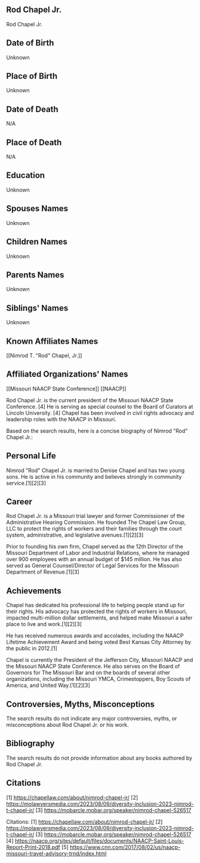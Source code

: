 ## Rod Chapel Jr.
Rod Chapel Jr.

## Date of Birth
Unknown

## Place of Birth
Unknown

## Date of Death
N/A

## Place of Death
N/A

## Education
Unknown

## Spouses Names
Unknown

## Children Names
Unknown

## Parents Names
Unknown

## Siblings' Names
Unknown

## Known Affiliates Names
[[Nimrod T. "Rod" Chapel, Jr.]]

## Affiliated Organizations' Names
[[Missouri NAACP State Conference]]
[[NAACP]]

Rod Chapel Jr. is the current president of the Missouri NAACP State Conference. [4] He is serving as special counsel to the Board of Curators at Lincoln University. [4] Chapel has been involved in civil rights advocacy and leadership roles with the NAACP in Missouri.

Based on the search results, here is a concise biography of Nimrod "Rod" Chapel Jr.:

## Personal Life
Nimrod "Rod" Chapel Jr. is married to Denise Chapel and has two young sons. He is active in his community and believes strongly in community service.[1][2][3]

## Career
Rod Chapel Jr. is a Missouri trial lawyer and former Commissioner of the Administrative Hearing Commission. He founded The Chapel Law Group, LLC to protect the rights of workers and their families through the court system, administrative, and legislative avenues.[1][2][3] 

Prior to founding his own firm, Chapel served as the 12th Director of the Missouri Department of Labor and Industrial Relations, where he managed over 900 employees with an annual budget of $145 million. He has also served as General Counsel/Director of Legal Services for the Missouri Department of Revenue.[1][3]

## Achievements
Chapel has dedicated his professional life to helping people stand up for their rights. His advocacy has protected the rights of workers in Missouri, impacted multi-million dollar settlements, and helped make Missouri a safer place to live and work.[1][2][3]

He has received numerous awards and accolades, including the NAACP Lifetime Achievement Award and being voted Best Kansas City Attorney by the public in 2012.[1]

Chapel is currently the President of the Jefferson City, Missouri NAACP and the Missouri NAACP State Conference. He also serves on the Board of Governors for The Missouri Bar and on the boards of several other organizations, including the Missouri YMCA, Crimestoppers, Boy Scouts of America, and United Way.[1][2][3]

## Controversies, Myths, Misconceptions
The search results do not indicate any major controversies, myths, or misconceptions about Rod Chapel Jr. or his work.

## Bibliography
The search results do not provide information about any books authored by Rod Chapel Jr.

## Citations
[1] https://chapellaw.com/about/nimrod-chapel-jr/
[2] https://molawyersmedia.com/2023/08/09/diversity-inclusion-2023-nimrod-t-chapel-jr/
[3] https://mobarcle.mobar.org/speaker/nimrod-chapel-526517

Citations:
[1] https://chapellaw.com/about/nimrod-chapel-jr/
[2] https://molawyersmedia.com/2023/08/09/diversity-inclusion-2023-nimrod-t-chapel-jr/
[3] https://mobarcle.mobar.org/speaker/nimrod-chapel-526517
[4] https://naacp.org/sites/default/files/documents/NAACP-Saint-Louis-Report-Print-2018.pdf
[5] https://www.cnn.com/2017/08/02/us/naacp-missouri-travel-advisory-trnd/index.html